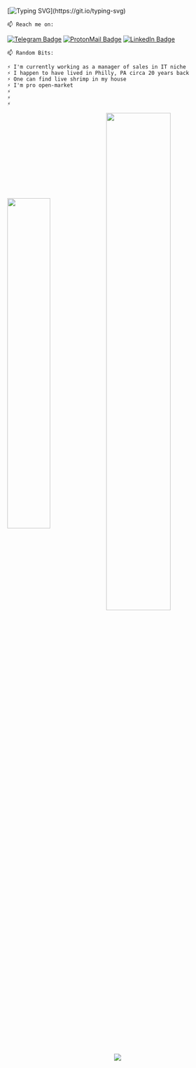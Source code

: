 [![Typing SVG](http://readme-typing-svg.herokuapp.com?color=%230E3ACF&multiline=true&width=600&height=80&lines=Hey%2C+I'm+Alex!++%F0%9F%91%8B;I'm+studying+Kotlin+and+I+strive+to+bring+clean;+and+maintainable+code+to+the+table+no+matter+what.)](https://git.io/typing-svg)

    📫 Reach me on: 
[![Telegram Badge](https://img.shields.io/badge/Telegram-informational?style=flat&logo=Telegram&logoColor=white&color=1086CA)](https://t.me/okrav)
[![ProtonMail Badge](https://img.shields.io/badge/ProtonMail-8B89CC?style=flat&logo=protonmail&logoColor=white)](mailto:okravi@protonmail.com)
[![LinkedIn Badge](https://img.shields.io/badge/LinkedIn-informational?style=flat&logo=LinkedIn&logoColor=white&color=0D76A8)](https://www.linkedin.com/in/alexander-ollie-kravchenko-he-him-0829ab18a/)

    📫 Random Bits:

    ⚡️ I'm currently working as a manager of sales in IT niche
    ⚡️ I happen to have lived in Philly, PA circa 20 years back
    ⚡️ One can find live shrimp in my house
    ⚡️ I'm pro open-market
    ⚡️ 
    ⚡️ 
    ⚡️ 
    
 <div class="container"> 
<img src="https://github-readme-twitter.gazf.vercel.app/api?id=elonmusk&layout=wide" align="center" style="vertical-align:middle" width="44%">
<img src="https://github-readme-streak-stats.herokuapp.com/?user=kritika-pattalam&theme=dark" width="54%" align="center" style="vertical-align:middle" >
 </div> 
 
<p>&nbsp;</p> 
<p></p> 


<p align='center'>
  <a href="#"><img src="https://badges.pufler.dev/visits/okravi/okravi"></a> 
</p>




